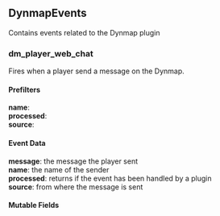 ## DynmapEvents
Contains events related to the Dynmap plugin

### dm\_player\_web\_chat
Fires when a player send a message on the Dynmap.
#### Prefilters
**name**: <Macro>  
**processed**: <boolean match>  
**source**: <Macro>
#### Event Data
**message**: the message the player sent  
**name**: the name of the sender  
**processed**: returns if the event has been handled by a plugin  
**source**: from where the message is sent
#### Mutable Fields